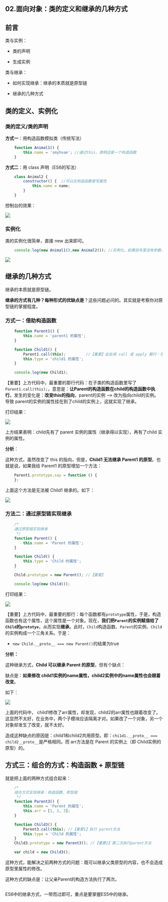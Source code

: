 ## 02.面向对象：类的定义和继承的几种方式


## 前言


类与实例：

- 类的声明

- 生成实例

类与继承：

- 如何实现继承：继承的本质就是原型链

- 继承的几种方式



## 类的定义、实例化

### 类的定义/类的声明

**方式一**：用构造函数模拟类（传统写法）

```javascript
    function Animal1() {
        this.name = 'smyhvae'; //通过this，表明这是一个构造函数
    }
```

**方式二**：用 class 声明（ES6的写法）

```javascript
    class Animal2 {
        constructor() {  //可以在构造函数里写属性
            this.name = name;
        }
    }
```

控制台的效果：

![](http://img.smyhvae.com/20180307_0957.png)

### 实例化

类的实例化很简单，直接 new 出来即可。

```javascript
    console.log(new Animal1(),new Animal2()); //实例化。如果括号里没有参数，则括号可以省略
```

![](http://img.smyhvae.com/20180307_1000.png)

## 继承的几种方式

继承的本质就是原型链。

**继承的方式有几种？每种形式的优缺点是**？这些问题必问的。其实就是考察你对原型链的掌握程度。

### 方式一：借助构造函数


```javascript
    function Parent1() {
        this.name = 'parent1 的属性';
    }

    function Child1() {
        Parent1.call(this);         //【重要】此处用 call 或 apply 都行：改变 this 的指向
        this.type = 'child1 的属性';
    }

    console.log(new Child1);
```

【重要】上方代码中，最重要的那行代码：在子类的构造函数里写了`Parent1.call(this);`，意思是：**让Parent的构造函数在child的构造函数中执行**。发生的变化是：**改变this的指向**，parent的实例 --> 改为指向child的实例。导致 parent的实例的属性挂在到了child的实例上，这就实现了继承。

打印结果：

![](http://img.smyhvae.com/20180307_1015.png)

上方结果表明：child先有了 parent 实例的属性（继承得以实现），再有了child 实例的属性。

**分析**：

这种方式，虽然改变了 this 的指向，但是，**Child1 无法继承 Parent1 的原型**。也就是说，如果我给 Parent1 的原型增加一个方法：

```javascript
    Parent1.prototype.say = function () {
    };
```

上面这个方法是无法被 Child1 继承的。如下：

![](http://img.smyhvae.com/20180307_1030.png)

### 方法二：通过原型链实现继承

```javascript
    /*
    通过原型链实现继承
     */
    function Parent() {
        this.name = 'Parent 的属性';
    }

    function Child() {
        this.type = 'Child 的属性';
    }

    Child.prototype = new Parent(); //【重要】

    console.log(new Child());
```

打印结果：

![](http://img.smyhvae.com/20180307_1109.png)


【重要】上方代码中，最重要的那行：每个函数都有`prototype`属性，于是，构造函数也有这个属性，这个属性是一个对象。现在，**我们把`Parent`的实例赋值给了`Child`的`prototye`**，从而实现**继承**。此时，`Child`构造函数、`Parent`的实例、`Child`的实例构成一个三角关系。于是：

- `new Child.__proto__ === new Parent()`的结果为true

**分析：**

这种继承方式，**Child 可以继承 Parent 的原型**，但有个缺点：

缺点是：**如果修改 child1实例的name属性，child2实例中的name属性也会跟着改变**。

如下：

![](http://img.smyhvae.com/20180307_1123.png)

上面的代码中， child1修改了arr属性，却发现，child2的arr属性也跟着改变了。这显然不太好，在业务中，两个子模块应该隔离才对。如果改了一个对象，另一个对象却发生了改变，就不太好。

造成这种缺点的原因是：child1和child2共用原型。即：`chi1d1.__proto__ === child2__proto__`是严格相同。而 arr方法是在 Parent 的实例上（即 Child实例的原型）的。


## 方式三：组合的方式：构造函数 + 原型链

就是把上面的两种方式组合起来：


```javascript
    /*
    组合方式实现继承：构造函数、原型链
     */
    function Parent3() {
        this.name = 'Parent 的属性';
        this.arr = [1, 2, 3];
    }

    function Child3() {
        Parent3.call(this); //【重要1】执行 parent方法
        this.type = 'Child 的属性';
    }
    Child3.prototype = new Parent3(); //【重要2】第二次执行parent方法

    var child = new Child3();
```

这种方式，能解决之前两种方式的问题：既可以继承父类原型的内容，也不会造成原型里属性的修改。

这种方式的缺点是：让父亲Parent的构造方法执行了两次。



```javascript

```


ES6中的继承方式，一带而过即可，重点是要掌握ES5中的继承。

